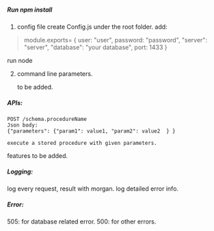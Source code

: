 ##### Run npm install 

1) config file
create Config.js under the root folder. add:

>module.exports=  {
>    user: "user",
>    password: "password",
>    "server": "server",
>    "database": "your database",
>    port: 1433
>}

run node


2) command line parameters.


	to be added.




##### APIs: 
    POST /schema.procedureName
    Json body: 
    {"parameters": {"param1": value1, "param2": value2  } } 
    
    execute a stored procedure with given parameters.
	


features to be added.	

##### Logging: 
 log every request, result with morgan.
 log detailed error info.
 
##### Error:
 505: for database related error.
 500: for other errors. 
	
	



